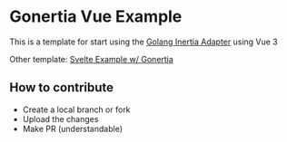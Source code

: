 # Gonertia Vue Example

This is a template for start using the [Golang Inertia Adapter](https://github.com/romsar/gonertia) using Vue 3

Other template: [Svelte Example w/ Gonertia](https://github.com/henrriusdev/gonertia_svelte_example)

## How to contribute

- Create a local branch or fork
- Upload the changes
- Make PR (understandable)